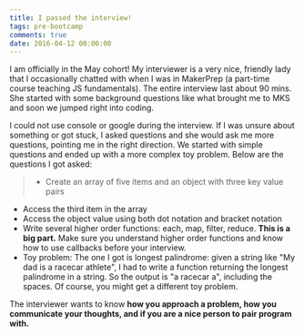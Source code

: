 ```yaml
---
title: I passed the interview!
tags: pre-bootcamp
comments: true
date: 2016-04-12 00:00:00
---
```


I am officially in the May cohort! My interviewer is a very nice, friendly lady that I occasionally chatted with when I was in MakerPrep (a part-time course teaching JS fundamentals). The entire interview last about 90 mins. She started with some background questions like what brought me to MKS and soon we jumped right into coding.

I could not use console or google during the interview. If I was unsure about something or got stuck, I asked questions and she would ask me more questions, pointing me in the right direction. We started with simple questions and ended up with a more complex toy problem. Below are the questions I got asked:

>* Create an array of five items and an object with three key value pairs
* Access the third item in the array
* Access the object value using both dot notation and bracket notation
* Write several higher order functions: each, map, filter, reduce. **This is a big part.** Make sure you understand higher order functions and know how to use callbacks before your interview.
* Toy problem: The one I got is longest palindrome: given a string like "My dad is a racecar athlete", I had to write a function returning the longest palindrome in a string. So the output is "a racecar a", including the spaces. Of course, you might get a different toy problem. 

The interviewer wants to know **how you approach a problem, how you communicate your thoughts, and if you are a nice person to pair program with.**